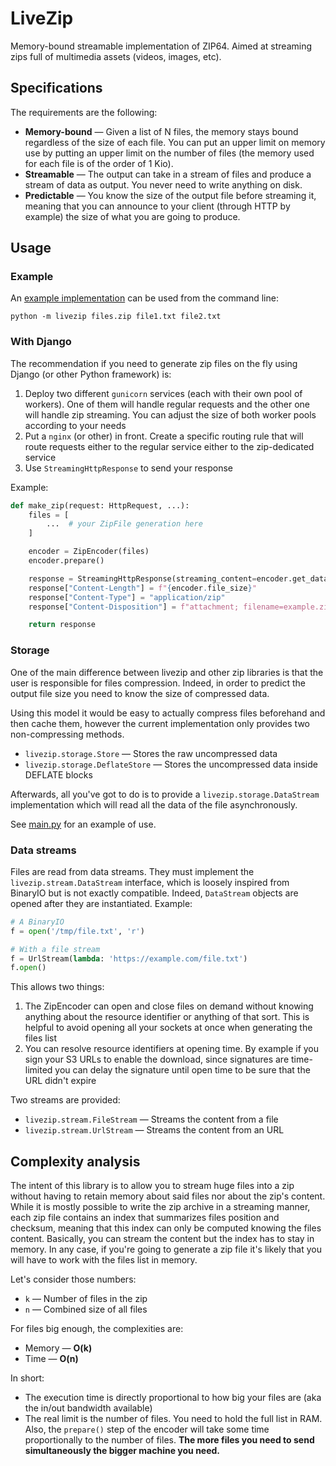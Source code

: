# LiveZip

Memory-bound streamable implementation of ZIP64. Aimed at streaming zips full
of multimedia assets (videos, images, etc).

## Specifications

The requirements are the following:

- **Memory-bound** &mdash; Given a list of N files, the memory stays bound
  regardless of the size of each file. You can put an upper limit on memory
  use by putting an upper limit on the number of files (the memory used for
  each file is of the order of 1 Kio).
- **Streamable** &mdash; The output can take in a stream of files and produce a
  stream of data as output. You never need to write anything on disk.
- **Predictable** &mdash; You know the size of the output file before streaming
  it, meaning that you can announce to your client (through HTTP by example)
  the size of what you are going to produce.
  
## Usage

### Example
  
An [example implementation](./__main__.py) can be used from the command line:

```
python -m livezip files.zip file1.txt file2.txt
```

### With Django

The recommendation if you need to generate zip files on the fly using Django
(or other Python framework) is:

1. Deploy two different `gunicorn` services (each with their own pool of
   workers). One of them will handle regular requests and the other one will
   handle zip streaming. You can adjust the size of both worker pools according
   to your needs
2. Put a `nginx` (or other) in front. Create a specific routing rule that will
   route requests either to the regular service either to the zip-dedicated
   service
3. Use `StreamingHttpResponse` to send your response

Example:

```python
def make_zip(request: HttpRequest, ...):
    files = [
        ...  # your ZipFile generation here
    ]

    encoder = ZipEncoder(files)
    encoder.prepare()

    response = StreamingHttpResponse(streaming_content=encoder.get_data())
    response["Content-Length"] = f"{encoder.file_size}"
    response["Content-Type"] = "application/zip"
    response["Content-Disposition"] = f"attachment; filename=example.zip"

    return response
```

### Storage

One of the main difference between livezip and other zip libraries is that the
user is responsible for files compression. Indeed, in order to predict the
output file size you need to know the size of compressed data.

Using this model it would be easy to actually compress files beforehand and
then cache them, however the current implementation only provides two
non-compressing methods.

- `livezip.storage.Store` &mdash; Stores the raw uncompressed data
- `livezip.storage.DeflateStore` &mdash; Stores the uncompressed data inside
  DEFLATE blocks
  
Afterwards, all you've got to do is to provide a `livezip.storage.DataStream`
implementation which will read all the data of the file asynchronously.
  
See [main.py](./__main__.py) for an example of use.


### Data streams

Files are read from data streams. They must implement the
`livezip.stream.DataStream` interface, which is loosely inspired from
BinaryIO but is not exactly compatible. Indeed, `DataStream` objects are opened
after they are instantiated. Example:

```python
# A BinaryIO
f = open('/tmp/file.txt', 'r')

# With a file stream
f = UrlStream(lambda: 'https://example.com/file.txt')
f.open()
```

This allows two things:

1. The ZipEncoder can open and close files on demand without knowing anything
   about the resource identifier or anything of that sort. This is helpful to
   avoid opening all your sockets at once when generating the files list
2. You can resolve resource identifiers at opening time. By example if you sign
   your S3 URLs to enable the download, since signatures are time-limited you
   can delay the signature until open time to be sure that the URL didn't
   expire
   
Two streams are provided:

- `livezip.stream.FileStream` &mdash; Streams the content from a file
- `livezip.stream.UrlStream` &mdash; Streams the content from an URL

## Complexity analysis

The intent of this library is to allow you to stream huge files into a zip
without having to retain memory about said files nor about the zip's content.
While it is mostly possible to write the zip archive in a streaming manner,
each zip file contains an index that summarizes files position and checksum,
meaning that this index can only be computed knowing the files content.
Basically, you can stream the content but the index has to stay in memory. In
any case, if you're going to generate a zip file it's likely that you will have
to work with the files list in memory.

Let's consider those numbers:

- `k` &mdash; Number of files in the zip
- `n` &mdash; Combined size of all files

For files big enough, the complexities are:

- Memory &mdash; **O(k)**
- Time &mdash; **O(n)**

In short:

- The execution time is directly proportional to how big your files are (aka
  the in/out bandwidth available)
- The real limit is the number of files. You need to hold the full list in RAM.
  Also, the `prepare()` step of the encoder will take some time proportionally
  to the number of files. **The more files you need to send simultaneously the
  bigger machine you need.**
